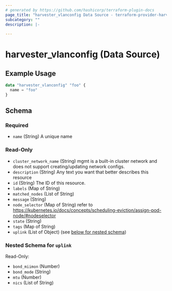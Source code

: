 ```yaml
---
# generated by https://github.com/hashicorp/terraform-plugin-docs
page_title: "harvester_vlanconfig Data Source - terraform-provider-harvester"
subcategory: ""
description: |-
  
---
```


# harvester_vlanconfig (Data Source)



## Example Usage

```terraform
data "harvester_vlanconfig" "foo" {
  name = "foo"
}
```

<!-- schema generated by tfplugindocs -->
## Schema

### Required

- `name` (String) A unique name

### Read-Only

- `cluster_network_name` (String) mgmt is a built-in cluster network and does not support creating/updating network configs.
- `description` (String) Any text you want that better describes this resource
- `id` (String) The ID of this resource.
- `labels` (Map of String)
- `matched_nodes` (List of String)
- `message` (String)
- `node_selector` (Map of String) refer to https://kubernetes.io/docs/concepts/scheduling-eviction/assign-pod-node/#nodeselector
- `state` (String)
- `tags` (Map of String)
- `uplink` (List of Object) (see [below for nested schema](#nestedatt--uplink))

<a id="nestedatt--uplink"></a>
### Nested Schema for `uplink`

Read-Only:

- `bond_miimon` (Number)
- `bond_mode` (String)
- `mtu` (Number)
- `nics` (List of String)
